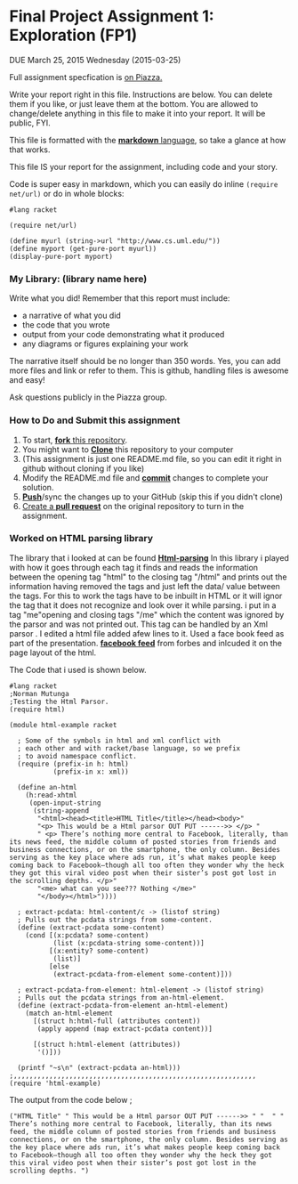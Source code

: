 # Final Project Assignment 1: Exploration (FP1) 
DUE March 25, 2015 Wednesday (2015-03-25)

Full assignment specfication is [on Piazza.][piazza]

Write your report right in this file. Instructions are below. You can delete them if you like, or just leave them at the bottom.
You are allowed to change/delete anything in this file to make it into your report. It will be public, FYI.

This file is formatted with the [**markdown** language][markdown], so take a glance at how that works.

This file IS your report for the assignment, including code and your story.

Code is super easy in markdown, which you can easily do inline `(require net/url)` or do in whole blocks:
```
#lang racket

(require net/url)

(define myurl (string->url "http://www.cs.uml.edu/"))
(define myport (get-pure-port myurl))
(display-pure-port myport)
```

### My Library: (library name here)
Write what you did!
Remember that this report must include:
 
* a narrative of what you did
* the code that you wrote
* output from your code demonstrating what it produced
* any diagrams or figures explaining your work 
 
The narrative itself should be no longer than 350 words. Yes, you can add more files and link or refer to them. This is github, handling files is awesome and easy!

Ask questions publicly in the Piazza group.

### How to Do and Submit this assignment

1. To start, [**fork** this repository][forking].
1. You might want to [**Clone**][ref-clone] this repository to your computer
  2. (This assignment is just one README.md file, so you can edit it right in github without cloning if you like)
1. Modify the README.md file and [**commit**][ref-commit] changes to complete your solution.
1. [**Push**][ref-push]/sync the changes up to your GitHub (skip this if you didn't clone)
1. [Create a **pull request**][pull-request] on the original repository to turn in the assignment.

<!-- Links -->
[piazza]: https://piazza.com/class/i55is8xqqwhmr?cid=411
[markdown]: https://help.github.com/articles/markdown-basics/
[forking]: https://guides.github.com/activities/forking/
[ref-clone]: http://gitref.org/creating/#clone
[ref-commit]: http://gitref.org/basic/#commit
[ref-push]: http://gitref.org/remotes/#push
[pull-request]: https://help.github.com/articles/creating-a-pull-request
[html-parsing]: http://docs.racket-lang.org/html/index.html
[facebook feed]: http://www.forbes.com/sites/roberthof/2015/03/25/a-peek-inside-how-facebook-decides-what-goes-into-your-news-feed/
### Worked on HTML parsing library

The library that i looked at can be found [**Html-parsing**][html-parsing] 
In this library i played with how it goes through each tag it finds and reads the information between the 
opening tag "html" to the closing tag "/html" and prints out the information having removed the tags and just 
left the data/ value between the tags. For this to work the tags have to be inbuilt in HTML or it will ignor the tag that it does not recognize and look over it while parsing. i put in a tag "me"opening and closing tags "/me" which the content was ignored by the parsor and was not printed out. This tag can be handled by an Xml parsor .
I edited a html file added afew lines to it. Used a face book feed as part of the presentation.
[**facebook feed**][facebook feed]  from forbes and inlcuded it on the page layout of the html. 

The Code that i used is shown below.
```
#lang racket
;Norman Mutunga
;Testing the Html Parsor.
(require html)

(module html-example racket
  
  ; Some of the symbols in html and xml conflict with
  ; each other and with racket/base language, so we prefix
  ; to avoid namespace conflict.
  (require (prefix-in h: html)
           (prefix-in x: xml))
  
  (define an-html
    (h:read-xhtml
     (open-input-string
      (string-append
       "<html><head><title>HTML Title</title></head><body>"
       "<p> This would be a Html parsor OUT PUT ------>> </p> " 
       " <p> There’s nothing more central to Facebook, literally, than its news feed, the middle column of posted stories from friends and business connections, or on the smartphone, the only column. Besides serving as the key place where ads run, it’s what makes people keep coming back to Facebook–though all too often they wonder why the heck they got this viral video post when their sister’s post got lost in the scrolling depths. </p>"
       "<me> what can you see??? Nothing </me>"
       "</body></html>"))))
  
  ; extract-pcdata: html-content/c -> (listof string)
  ; Pulls out the pcdata strings from some-content.
  (define (extract-pcdata some-content)
    (cond [(x:pcdata? some-content)
           (list (x:pcdata-string some-content))]
          [(x:entity? some-content)
           (list)]
          [else
           (extract-pcdata-from-element some-content)]))
  
  ; extract-pcdata-from-element: html-element -> (listof string)
  ; Pulls out the pcdata strings from an-html-element.
  (define (extract-pcdata-from-element an-html-element)
    (match an-html-element
      [(struct h:html-full (attributes content))
       (apply append (map extract-pcdata content))]
      
      [(struct h:html-element (attributes))
       '()]))
  
  (printf "~s\n" (extract-pcdata an-html)))
;,,,,,,,,,,,,,,,,,,,,,,,,,,,,,,,,,,,,,,,,,,,,,,,,,,,,,,,,,,,,,
(require 'html-example)
```
The output from the code below ;
```
("HTML Title" " This would be a Html parsor OUT PUT ------>> " "  " " There’s nothing more central to Facebook, literally, than its news feed, the middle column of posted stories from friends and business connections, or on the smartphone, the only column. Besides serving as the key place where ads run, it’s what makes people keep coming back to Facebook–though all too often they wonder why the heck they got this viral video post when their sister’s post got lost in the scrolling depths. ")

```
